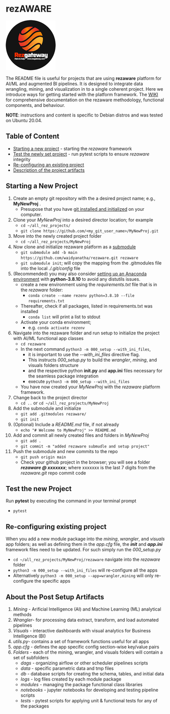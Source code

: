 # rezAWARE

![Reservation Gateway](./img/rezgate_logo.png?raw=true "RezGateway") 

The README file is useful for projects that are using __rezaware__ platform for AI/ML and augmented BI pipelines. It is designed to integrate data wrangling, mining, and visualization in to a single coherent project. Here we introduce ways for getting started with the platform framework. The [WIKI](/wiki) for comprehensive documentation on the rezaware methodology, functional components, and behaviour.

__NOTE__: instructions and content is specific to Debian distros and was tested on Ubuntu 20.04.

## Table of Content
* [Starting a new project](#starting-a-new-project) - starting the _rezaware_ framework 
* [Test the newly set project](#test-the-new-project) - run pytest scripts to ensure _rezaware_ integrity
* [Re-configuring an existing project]()
* [Description of the project artifacts](#about-the-post-setup-artifacts)

## Starting a New Project
1. Create an empty git repository with the a desired project name; e.g., __MyNewProj__ . 
   * Presupose that you have [git installed and initialized]([https://phoenixnap.com/kb/how-to-install-git-on-ubuntu](https://git-scm.com/book/en/v2/Getting-Started-Installing-Git)) on your computer.
1. Clone your _MyNewProj_ into a desired director location; for example
   * ```cd ~/all_rez_projects/```
   * ```git clone https://github.com/<my_git_user_name>/MyNewProj.git```
1. Move into the newly created project folder
   * ```cd ~/all_rez_projects/MyNewProj```
1. Now clone and initialize rezaware platform as a [submodule](https://github.blog/2016-02-01-working-with-submodules/)
   * ```git submodule add -b main https://github.com/waidyanatha/rezaware.git rezaware```
   * ```git submodule init```; will copy the mapping from the .gitmodules file into the local _./.git/config_ file
1. (Recommended) you may also consider [setting up an Anaconda environment](https://salishsea-meopar-docs.readthedocs.io/en/latest/work_env/python3_conda_environment.html) with __python-3.8.10__ to avoid any distutils issues.
   * create a new environment using the _requirements.txt_ file that is in the _rezaware_ folder:
      - ```conda create --name rezenv python=3.8.10 --file requirements.txt```
   * Thereafter, check if all packages, listed in requirements.txt was installed
      - ```conda list``` will print a list to stdout
   * Activate your conda environment;
      - e.g. ```conda activate rezenv```
1. Navigate into the rezaware folder and run setup to initialize the project with AI/ML functional app classes
   * ```cd rezaware```
   * In the next command ```python3 -m 000_setup --with_ini_files```, 
      - it is important to use the _--with_ini_files_ directive flag. 
      - This instructs _000_setup.py_ to build the _wrangler_, _mining_, and visuals folders structure
      - and the respective python __init.py__ and __app.ini__ files necessary for the seamless package integration
      - execute ```python3 -m 000_setup --with_ini_files```
   * You have now created your _MyNewProj_ with the _rezaware_ platform framework.
1. Change back to the project director
   * ```cd ..``` or ```cd ~/all_rez_projects/MyNewProj```
1. Add the submodule and initialize
   * ```git add .gitmodules rezaware/```
   * ```git init```
1. (Optional) Include a _README.md_ file, if not already
   * ```echo "# Welcome to MyNewProj" >> README.md```
1. Add and commit all newly created files and folders in _MyNewProj_
   * ```git add .```
   * ```git commit -m "added rezaware submudle and setup project"```
1. Push the submodule and new commits to the repo
   * ```git push origin main```
   * Check your github project in the browser; you will see a folder ___rezaware @ xxxxxxx___; where xxxxxxx is the last 7 digits from the _rezaware.git_ repo commit code 

## Test the new Project
Run __pytest__ by executing the command in your terminal prompt
* ```pytest```

## Re-configuring existing project
When you add a new module package into the _mining_, _wrangler_, and _visuals_ app folders; as well as defining them in the _app.cfg_ file, the ___init___ and ___app.ini___ framework files need to be updated. For such simply run the _000_setup.py_
* ```cd ~/all_rez_projects/MyNewProj/rezaware``` navigate into the _rezaware_ folder
* ```python3 -m 000_setup --with_ini_files``` will re-configure all the apps
* Alternatively ```python3 -m 000_setup --app=wrangler,mining``` will only re-configure the specific apps


## About the Post Setup Artifacts

1. _Mining_ - Arificial Intelligence (AI) and Machine Learning (ML) analytical methods
1. _Wrangler_- for processing data extract, transform, and load automated pipelines
1. _Visuals_ - interactive dashboards with visual analytics for Business Intelligence (BI)
1. _utils.py_- contains a set of framework functions useful for all apps
1. _app.cfg_ - defines the app specific config section-wise key/value pairs
1. _Folders_ - each of the mining, wrangler, and visuals folders will contain a set of subfolders 
   * _dags_ - organizing airflow or other scheduler pipelines scripts
   * _data_ - specific parametric data and tmp files
   * _db_ - database scripts for creating the schema, tables, and initial data
   * _logs_ - log files created by each module package
   * _modules_ - managing the package functional class libraries
   * _notebooks_ - jupyter notebooks for developing and testing pipeline scripts
   * _tests_ - pytest scripts for applying unit & functional tests for any of the packages



